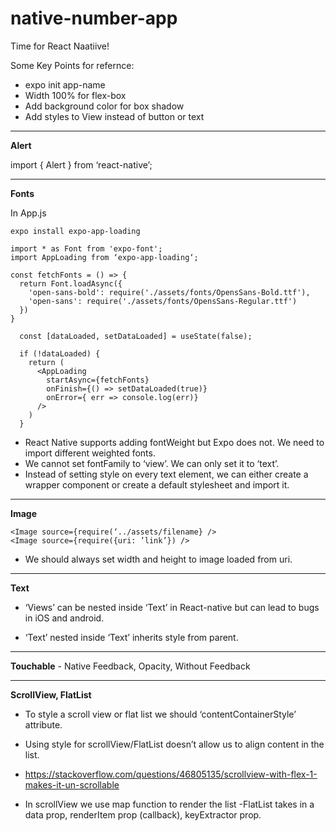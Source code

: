 # native-number-app
Time for React Naatiive!

Some Key Points for refernce:

- expo init app-name
- Width 100% for flex-box
- Add background color for box shadow
- Add styles to View instead of button or text

-------------------------------------------
**Alert**

import { Alert } from ‘react-native’;

-------------------------------------------
**Fonts**

In App.js
```
expo install expo-app-loading

import * as Font from 'expo-font';
import AppLoading from ‘expo-app-loading‘;

const fetchFonts = () => {
  return Font.loadAsync({
    'open-sans-bold': require('./assets/fonts/OpensSans-Bold.ttf'),
    'open-sans': require('./assets/fonts/OpensSans-Regular.ttf')
  })
} 

  const [dataLoaded, setDataLoaded] = useState(false);
  
  if (!dataLoaded) {
    return (
      <AppLoading 
        startAsync={fetchFonts}
        onFinish={() => setDataLoaded(true)}
        onError={ err => console.log(err)}
      />
    ) 
  }
```

- React Native supports adding fontWeight but Expo does not. We need to import different weighted fonts.
- We cannot set fontFamily to ‘view’. We can only set it to ‘text’.
- Instead of setting style on every text element, we can either create a wrapper component or create a default stylesheet and import it.

-------------------------------------------
**Image**
```
<Image source={require(‘../assets/filename} />
<Image source={require({uri: ’link’}) />
```

- We should always set width and height to image loaded from uri.

-------------------------------------------
**Text**

- ‘Views’ can be nested inside ‘Text’ in React-native but can lead to bugs in iOS and android.

- ‘Text’ nested inside ‘Text’ inherits style from parent.

-------------------------------------------
**Touchable** - Native Feedback, Opacity, Without Feedback

-------------------------------------------
**ScrollView, FlatList**

- To style a scroll view or flat list we should ‘contentContainerStyle’ attribute.
- Using style for scrollView/FlatList doesn’t allow us to align content in the list.

- https://stackoverflow.com/questions/46805135/scrollview-with-flex-1-makes-it-un-scrollable

- In scrollView we use map function to render the list
-FlatList takes in a data prop, renderItem prop (callback), keyExtractor prop.

